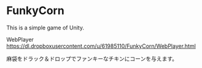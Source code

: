 FunkyCorn
=========

This is a simple game of Unity.  

WebPlayer  
https://dl.dropboxusercontent.com/u/61985110/FunkyCorn/WebPlayer.html  

麻袋をドラック＆ドロップでファンキーなチキンにコーンを与えます。  

